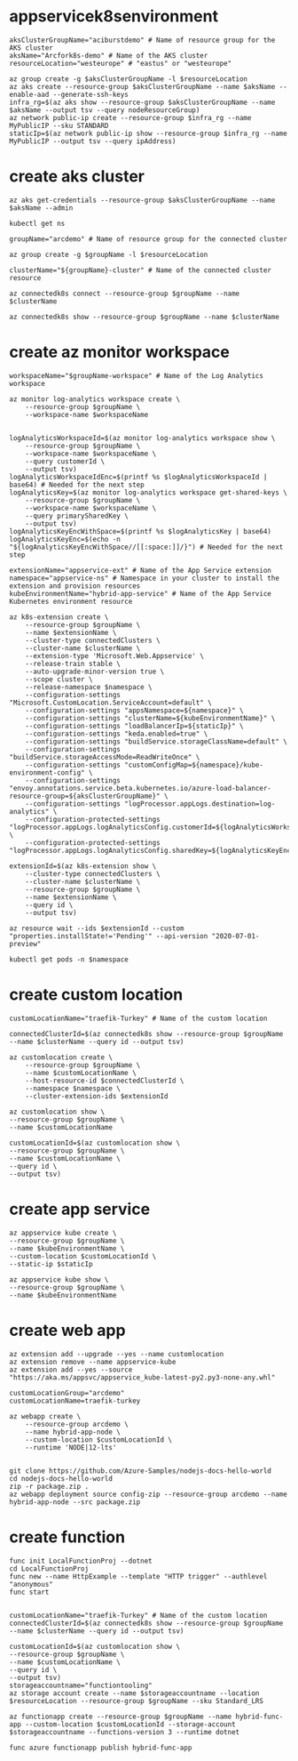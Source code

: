 # appservicek8senvironment

    aksClusterGroupName="aciburstdemo" # Name of resource group for the AKS cluster
    aksName="Arcfork8s-demo" # Name of the AKS cluster
    resourceLocation="westeurope" # "eastus" or "westeurope"

    az group create -g $aksClusterGroupName -l $resourceLocation
    az aks create --resource-group $aksClusterGroupName --name $aksName --enable-aad --generate-ssh-keys
    infra_rg=$(az aks show --resource-group $aksClusterGroupName --name $aksName --output tsv --query nodeResourceGroup)
    az network public-ip create --resource-group $infra_rg --name MyPublicIP --sku STANDARD
    staticIp=$(az network public-ip show --resource-group $infra_rg --name MyPublicIP --output tsv --query ipAddress)

#   create aks cluster
    
    az aks get-credentials --resource-group $aksClusterGroupName --name $aksName --admin

    kubectl get ns

    groupName="arcdemo" # Name of resource group for the connected cluster

    az group create -g $groupName -l $resourceLocation

    clusterName="${groupName}-cluster" # Name of the connected cluster resource

    az connectedk8s connect --resource-group $groupName --name $clusterName

    az connectedk8s show --resource-group $groupName --name $clusterName

#   create az monitor workspace 

    workspaceName="$groupName-workspace" # Name of the Log Analytics workspace

    az monitor log-analytics workspace create \
        --resource-group $groupName \
        --workspace-name $workspaceName


    logAnalyticsWorkspaceId=$(az monitor log-analytics workspace show \
        --resource-group $groupName \
        --workspace-name $workspaceName \
        --query customerId \
        --output tsv)
    logAnalyticsWorkspaceIdEnc=$(printf %s $logAnalyticsWorkspaceId | base64) # Needed for the next step
    logAnalyticsKey=$(az monitor log-analytics workspace get-shared-keys \
        --resource-group $groupName \
        --workspace-name $workspaceName \
        --query primarySharedKey \
        --output tsv)
    logAnalyticsKeyEncWithSpace=$(printf %s $logAnalyticsKey | base64)
    logAnalyticsKeyEnc=$(echo -n "${logAnalyticsKeyEncWithSpace//[[:space:]]/}") # Needed for the next step

    extensionName="appservice-ext" # Name of the App Service extension
    namespace="appservice-ns" # Namespace in your cluster to install the extension and provision resources
    kubeEnvironmentName="hybrid-app-service" # Name of the App Service Kubernetes environment resource

    az k8s-extension create \
        --resource-group $groupName \
        --name $extensionName \
        --cluster-type connectedClusters \
        --cluster-name $clusterName \
        --extension-type 'Microsoft.Web.Appservice' \
        --release-train stable \
        --auto-upgrade-minor-version true \
        --scope cluster \
        --release-namespace $namespace \
        --configuration-settings "Microsoft.CustomLocation.ServiceAccount=default" \
        --configuration-settings "appsNamespace=${namespace}" \
        --configuration-settings "clusterName=${kubeEnvironmentName}" \
        --configuration-settings "loadBalancerIp=${staticIp}" \
        --configuration-settings "keda.enabled=true" \
        --configuration-settings "buildService.storageClassName=default" \
        --configuration-settings "buildService.storageAccessMode=ReadWriteOnce" \
        --configuration-settings "customConfigMap=${namespace}/kube-environment-config" \
        --configuration-settings "envoy.annotations.service.beta.kubernetes.io/azure-load-balancer-resource-group=${aksClusterGroupName}" \
        --configuration-settings "logProcessor.appLogs.destination=log-analytics" \
        --configuration-protected-settings "logProcessor.appLogs.logAnalyticsConfig.customerId=${logAnalyticsWorkspaceIdEnc}" \
        --configuration-protected-settings "logProcessor.appLogs.logAnalyticsConfig.sharedKey=${logAnalyticsKeyEnc}"

    extensionId=$(az k8s-extension show \
        --cluster-type connectedClusters \
        --cluster-name $clusterName \
        --resource-group $groupName \
        --name $extensionName \
        --query id \
        --output tsv)
    
    az resource wait --ids $extensionId --custom "properties.installState!='Pending'" --api-version "2020-07-01-preview"
    
    kubectl get pods -n $namespace
    
#   create custom location    
    customLocationName="traefik-Turkey" # Name of the custom location

    connectedClusterId=$(az connectedk8s show --resource-group $groupName --name $clusterName --query id --output tsv)

    az customlocation create \
        --resource-group $groupName \
        --name $customLocationName \
        --host-resource-id $connectedClusterId \
        --namespace $namespace \
        --cluster-extension-ids $extensionId
    
    az customlocation show \
    --resource-group $groupName \
    --name $customLocationName
    
    customLocationId=$(az customlocation show \
    --resource-group $groupName \
    --name $customLocationName \
    --query id \
    --output tsv)
#   create app service     
    az appservice kube create \
    --resource-group $groupName \
    --name $kubeEnvironmentName \
    --custom-location $customLocationId \
    --static-ip $staticIp
    
    az appservice kube show \
    --resource-group $groupName \
    --name $kubeEnvironmentName

#   create web app

    az extension add --upgrade --yes --name customlocation
    az extension remove --name appservice-kube
    az extension add --yes --source "https://aka.ms/appsvc/appservice_kube-latest-py2.py3-none-any.whl"

    customLocationGroup="arcdemo"
    customLocationName=traefik-turkey

    az webapp create \
        --resource-group arcdemo \
        --name hybrid-app-node \
        --custom-location $customLocationId \
        --runtime 'NODE|12-lts'


    git clone https://github.com/Azure-Samples/nodejs-docs-hello-world
    cd nodejs-docs-hello-world
    zip -r package.zip .
    az webapp deployment source config-zip --resource-group arcdemo --name hybrid-app-node --src package.zip

#   create function 

    func init LocalFunctionProj --dotnet
    cd LocalFunctionProj
    func new --name HttpExample --template "HTTP trigger" --authlevel "anonymous"
    func start


    customLocationName="traefik-Turkey" # Name of the custom location
    connectedClusterId=$(az connectedk8s show --resource-group $groupName --name $clusterName --query id --output tsv)
    
    customLocationId=$(az customlocation show \
    --resource-group $groupName \
    --name $customLocationName \
    --query id \
    --output tsv)
    storageaccountname="functiontooling"
    az storage account create --name $storageaccountname --location $resourceLocation --resource-group $groupName --sku Standard_LRS
    
    az functionapp create --resource-group $groupName --name hybrid-func-app --custom-location $customLocationId --storage-account $storageaccountname --functions-version 3 --runtime dotnet
    
    func azure functionapp publish hybrid-func-app
    
    
